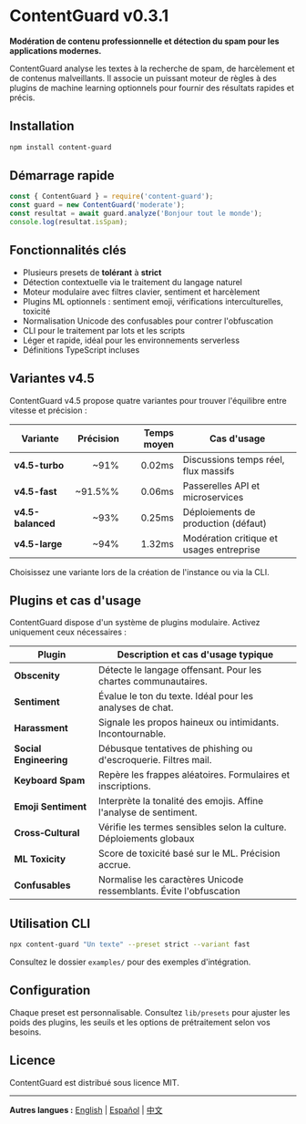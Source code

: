 # ContentGuard v0.3.1

**Modération de contenu professionnelle et détection du spam pour les applications modernes.**

ContentGuard analyse les textes à la recherche de spam, de harcèlement et de contenus malveillants. Il associe un puissant moteur de règles à des plugins de machine learning optionnels pour fournir des résultats rapides et précis.

## Installation

```bash
npm install content-guard
```

## Démarrage rapide

```javascript
const { ContentGuard } = require('content-guard');
const guard = new ContentGuard('moderate');
const resultat = await guard.analyze('Bonjour tout le monde');
console.log(resultat.isSpam);
```

## Fonctionnalités clés

- Plusieurs presets de **tolérant** à **strict**
- Détection contextuelle via le traitement du langage naturel
- Moteur modulaire avec filtres clavier, sentiment et harcèlement
- Plugins ML optionnels : sentiment emoji, vérifications interculturelles, toxicité
- Normalisation Unicode des confusables pour contrer l'obfuscation
- CLI pour le traitement par lots et les scripts
- Léger et rapide, idéal pour les environnements serverless
- Définitions TypeScript incluses

## Variantes v4.5

ContentGuard v4.5 propose quatre variantes pour trouver l'équilibre entre vitesse et précision :

| Variante          | Précision | Temps moyen | Cas d'usage                               |
|-------------------|---------:|-----------:|------------------------------------------|
| **v4.5-turbo**    | ~91%     | 0.02ms     | Discussions temps réel, flux massifs     |
| **v4.5-fast**     | ~91.5%%     | 0.06ms     | Passerelles API et microservices         |
| **v4.5-balanced** | ~93%     | 0.25ms     | Déploiements de production (défaut)      |
| **v4.5-large**    | ~94%     | 1.32ms     | Modération critique et usages entreprise |

Choisissez une variante lors de la création de l'instance ou via la CLI.

## Plugins et cas d'usage

ContentGuard dispose d'un système de plugins modulaire. Activez uniquement ceux nécessaires :

| Plugin                 | Description et cas d'usage typique                               |
|------------------------|------------------------------------------------------------------|
| **Obscenity**          | Détecte le langage offensant. Pour les chartes communautaires.    |
| **Sentiment**          | Évalue le ton du texte. Idéal pour les analyses de chat.          |
| **Harassment**         | Signale les propos haineux ou intimidants. Incontournable.        |
| **Social Engineering** | Débusque tentatives de phishing ou d'escroquerie. Filtres mail.   |
| **Keyboard Spam**      | Repère les frappes aléatoires. Formulaires et inscriptions.       |
| **Emoji Sentiment**    | Interprète la tonalité des emojis. Affine l'analyse de sentiment. |
| **Cross‑Cultural**     | Vérifie les termes sensibles selon la culture. Déploiements globaux|
| **ML Toxicity**        | Score de toxicité basé sur le ML. Précision accrue.               |
| **Confusables**        | Normalise les caractères Unicode ressemblants. Évite l'obfuscation|

## Utilisation CLI

```bash
npx content-guard "Un texte" --preset strict --variant fast
```

Consultez le dossier `examples/` pour des exemples d'intégration.

## Configuration

Chaque preset est personnalisable. Consultez `lib/presets` pour ajuster les poids des plugins, les seuils et les options de prétraitement selon vos besoins.

## Licence

ContentGuard est distribué sous licence MIT.

---

**Autres langues :** [English](README.md) | [Español](README.es.md) | [中文](README.cn.md)
